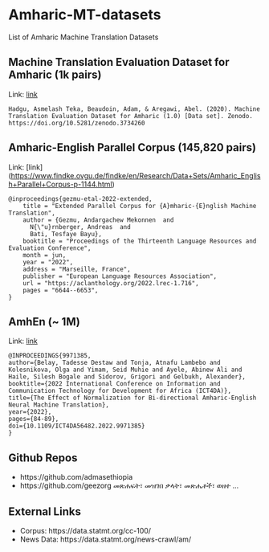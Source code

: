 # Amharic-MT-datasets
List of Amharic Machine Translation Datasets 

## Machine Translation Evaluation Dataset for Amharic (1k pairs)
Link: [link](https://zenodo.org/record/3734260#.ZG6b5XZBxhF)
```
Hadgu, Asmelash Teka, Beaudoin, Adam, & Aregawi, Abel. (2020). Machine Translation Evaluation Dataset for Amharic (1.0) [Data set]. Zenodo. https://doi.org/10.5281/zenodo.3734260
```

## Amharic-English Parallel Corpus (145,820 pairs)
Link: [link] (https://www.findke.ovgu.de/findke/en/Research/Data+Sets/Amharic_English+Parallel+Corpus-p-1144.html) 
```
@inproceedings{gezmu-etal-2022-extended,
    title = "Extended Parallel Corpus for {A}mharic-{E}nglish Machine Translation",
    author = {Gezmu, Andargachew Mekonnen  and
      N{\"u}rnberger, Andreas  and
      Bati, Tesfaye Bayu},
    booktitle = "Proceedings of the Thirteenth Language Resources and Evaluation Conference",
    month = jun,
    year = "2022",
    address = "Marseille, France",
    publisher = "European Language Resources Association",
    url = "https://aclanthology.org/2022.lrec-1.716",
    pages = "6644--6653",
}
```

## AmhEn (~ 1M) 
Link: [link](https://github.com/EthioNLP/Resource) 
```
@INPROCEEDINGS{9971385,  
author={Belay, Tadesse Destaw and Tonja, Atnafu Lambebo and Kolesnikova, Olga and Yimam, Seid Muhie and Ayele, Abinew Ali and Haile, Silesh Bogale and Sidorov, Grigori and Gelbukh, Alexander},  
booktitle={2022 International Conference on Information and Communication Technology for Development for Africa (ICT4DA)},   
title={The Effect of Normalization for Bi-directional Amharic-English Neural Machine Translation},   
year={2022},  
pages={84-89},  
doi={10.1109/ICT4DA56482.2022.9971385}
}
```

## Github Repos 
<ul>
  <li> https://github.com/admasethiopia
  <li> https://github.com/geezorg መጽሐፍት፣ መዝገበ ቃላት፣ መጽሔቶች፣ ወዘተ ... 
</ul> 

## External Links 
<ul>
    <li>Corpus: https://data.statmt.org/cc-100/</li>
    <li>News Data: https://data.statmt.org/news-crawl/am/ </li>
</ul>
